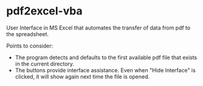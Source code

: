 # pdf2excel-vba
User Interface in MS Excel that automates the transfer of data from pdf to the spreadsheet.

Points to consider:

- The program detects and defaults to the first available pdf file that exists in the current directory.
- The buttons provide interface assistance. Even when "Hide Interface" is clicked, it will show again next time the file is opened.
